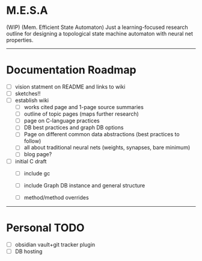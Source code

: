# M.E.S.A
(WIP) (Mem. Efficient State Automaton) Just a learning-focused research outline for designing a topological state machine automaton with neural net properties.

---
# Documentation Roadmap
- [ ] vision statment on README and links to wiki
- [ ] sketches!!
- [ ] establish wiki
     - [ ] works cited page and 1-page source summaries
     - [ ] outline of topic pages (maps further research)
     - [ ] page on C-language practices
     - [ ] DB best practices and graph DB options
     - [ ] Page on different common data abstractions (best practices to follow)
     - [ ] all about traditional neural nets (weights, synapses, bare minimum)
     - [ ] blog page?
- [ ] initial C draft
     - [ ] include gc
     - [ ] include Graph DB instance and general structure
     - [ ] method/method overrides
           
     
---
# Personal TODO
- [ ] obsidian vault+git tracker plugin
- [ ] DB hosting
